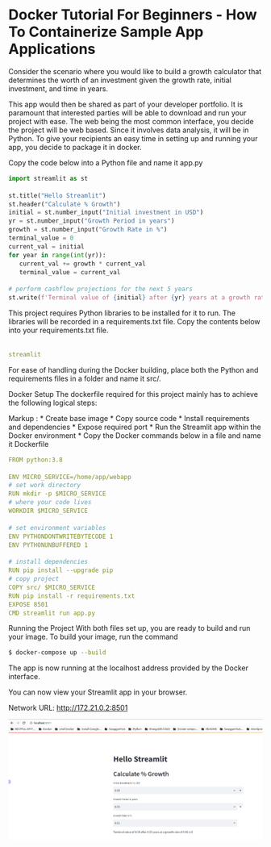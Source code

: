 Docker Tutorial For Beginners - How To Containerize Sample App  Applications
===


Consider the scenario where you would like to build a growth calculator that determines the worth of an investment given the growth rate, initial investment, and time in years.

This app would then be shared as part of your developer portfolio. It is paramount that interested parties will be able to download and run your project with ease. The web being the most common interface, you decide the project will be web based. Since it involves data analysis, it will be in Python. To give your recipients an easy time in setting up and running your app, you decide to package it in docker.

Copy the code below into a Python file and name it app.py


```python
import streamlit as st

st.title("Hello Streamlit")
st.header("Calculate % Growth")
initial = st.number_input("Initial investment in USD")
yr = st.number_input("Growth Period in years")
growth = st.number_input("Growth Rate in %")
terminal_value = 0
current_val = initial
for year in range(int(yr)):
   current_val += growth * current_val
   terminal_value = current_val

# perform cashflow projections for the next 5 years
st.write(f'Terminal value of {initial} after {yr} years at a growth rate of {growth} is {terminal_value}')

```


This project requires Python libraries to be installed for it to run. The libraries will be recorded in a requirements.txt file. Copy the contents below into your requirements.txt file.

```yaml

streamlit

```


For ease of handling during the Docker building, place both the Python and requirements files in a folder and name it src/.

Docker Setup
The dockerfile required for this project mainly has to achieve the following logical steps:


 Markup : * Create base image
          * Copy source code
          * Install requirements and dependencies
          * Expose required port
          * Run the Streamlit app within the Docker environment
          * Copy the Docker commands below in a file and name it Dockerfile


```yaml
FROM python:3.8

ENV MICRO_SERVICE=/home/app/webapp
# set work directory
RUN mkdir -p $MICRO_SERVICE
# where your code lives
WORKDIR $MICRO_SERVICE

# set environment variables
ENV PYTHONDONTWRITEBYTECODE 1
ENV PYTHONUNBUFFERED 1

# install dependencies
RUN pip install --upgrade pip
# copy project
COPY src/ $MICRO_SERVICE
RUN pip install -r requirements.txt
EXPOSE 8501
CMD streamlit run app.py
```


Running the Project
With both files set up, you are ready to build and run your image. To build your image, run the command

```bash
$ docker-compose up --build
```


The app is now running at the localhost address provided by the Docker interface.

You can now view your Streamlit app in your browser.

Network URL: http://172.21.0.2:8501

![alt text](https://github.com/akkaoui-abdou/streamlit-framework-app/blob/main/image/streamlit.png)


